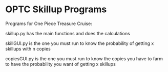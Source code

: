 # OPTC Skillup Programs

Programs for One Piece Treasure Cruise:

skillup.py has the main functions and does the calculations

skillGUI.py is the one you must run to know the probability of getting x skillups with n copies

copiesGUI.py is the one you must run to know the copies you have to farm to have the probability you want of getting x skillups
